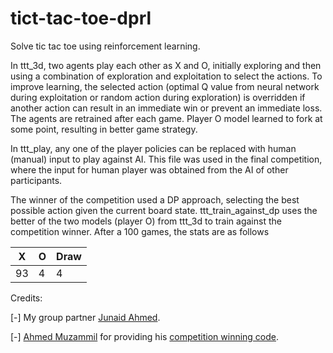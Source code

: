# tict-tac-toe-dprl
Solve tic tac toe using reinforcement learning. 

In ttt_3d, two agents play each other as X and O, initially exploring and then using a combination of exploration and exploitation to select the actions. To improve learning, the selected action (optimal Q value from neural network during exploitation or random action during exploration) is overridden if another action can result in an immediate win or prevent an immediate loss. The agents are retrained after each game. Player O model learned to fork at some point, resulting in better game strategy.

In ttt_play, any one of the player policies can be replaced with human (manual) input to play against AI. This file was used in the final competition, where the input for human player was obtained from the AI of other participants.

The winner of the competition used a DP approach, selecting the best possible action given the current board state. ttt_train_against_dp uses the better of the two models (player O) from ttt_3d to train against the competition winner. After a 100 games, the stats are as follows


| X  | O  | Draw |
| -- | -- | ---- |
| 93 | 4  |   4  |



Credits:

[-] My group partner [Junaid Ahmed](https://github.com/Muhammad-Junaid-Ahmad).

[-] [Ahmed Muzammil](https://github.com/ahmediq-git) for providing his [competition winning code](./toUseCompetition.ipynb).